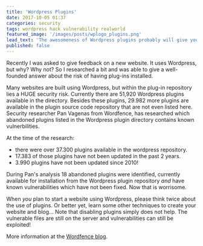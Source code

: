 ```yaml
---
title: 'Wordpress Plugins'
date: 2017-10-05 01:37
categories: security
tags: wordpress hack vulnerability realworld
featured_image: '/images/posts/wplogo_plugins.png'
lead_text: 'The awesomeness of Wordpress plugins probably will give your website a free backdoor'
published: false
---
```


Recently I was asked to give feedback on a new website. It uses Wordpress, but why? Why not? So I researched a bit and was able to give a well-founded answer about the risk of having plug-ins installed.

Many websites are built using Wordpress, but within the plug-in repository lies a HUGE security risk. Currently there are 51,920 Wordpress plugins available in the directory. Besides these plugins, 29.982 more plugins are available in the plugin source code repository that are not even listed here. Security researcher Pan Vagenas from Wordfence, has researched which abandoned plugins listed in the Wordpress plugin directory contains known vulnerbilities.

At the time of the research:
- there were over 37.300 plugins available in the wordpress repository.
- 17.383 of those plugins have not been updated in the past 2 years.
- 3.990 plugins have not been updated since 2010!

During Pan's analysis 18 abandoned plugins were identified, currently available for installation from the Wordpress plugin repository _and_ have known vulnerabilities which have not been fixed. Now that is worrisome.

When _you_ plan to start a website using Wordpress, please think twice about the use of plugins. Or better yet, learn some other techniques to create your website and blog... Note that disabling plugins simply does not help. The vulnerable files are still on the server and vulnerabilities can still be exploited!

More information at the [Wordfence blog](https://www.wordfence.com/blog/2017/05/22-abandoned-wordpress-plugins-vulnerabilities).

